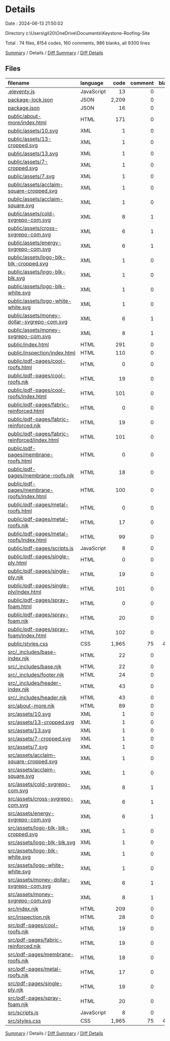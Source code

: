 # Details

Date : 2024-06-13 21:50:02

Directory c:\\Users\\gil20\\OneDrive\\Documents\\Keystone-Roofing-Site

Total : 74 files,  8154 codes, 160 comments, 986 blanks, all 9300 lines

[Summary](results.md) / Details / [Diff Summary](diff.md) / [Diff Details](diff-details.md)

## Files
| filename | language | code | comment | blank | total |
| :--- | :--- | ---: | ---: | ---: | ---: |
| [.eleventy.js](/.eleventy.js) | JavaScript | 13 | 0 | 2 | 15 |
| [package-lock.json](/package-lock.json) | JSON | 2,209 | 0 | 1 | 2,210 |
| [package.json](/package.json) | JSON | 16 | 0 | 1 | 17 |
| [public/about-more/index.html](/public/about-more/index.html) | HTML | 171 | 0 | 6 | 177 |
| [public/assets/10.svg](/public/assets/10.svg) | XML | 1 | 0 | 0 | 1 |
| [public/assets/13-cropped.svg](/public/assets/13-cropped.svg) | XML | 1 | 0 | 0 | 1 |
| [public/assets/13.svg](/public/assets/13.svg) | XML | 1 | 0 | 0 | 1 |
| [public/assets/7-cropped.svg](/public/assets/7-cropped.svg) | XML | 1 | 0 | 0 | 1 |
| [public/assets/7.svg](/public/assets/7.svg) | XML | 1 | 0 | 0 | 1 |
| [public/assets/acclaim-square-cropped.svg](/public/assets/acclaim-square-cropped.svg) | XML | 1 | 0 | 0 | 1 |
| [public/assets/acclaim-square.svg](/public/assets/acclaim-square.svg) | XML | 1 | 0 | 0 | 1 |
| [public/assets/cold-svgrepo-com.svg](/public/assets/cold-svgrepo-com.svg) | XML | 8 | 1 | 7 | 16 |
| [public/assets/cross-svgrepo-com.svg](/public/assets/cross-svgrepo-com.svg) | XML | 6 | 1 | 5 | 12 |
| [public/assets/energy-svgrepo-com.svg](/public/assets/energy-svgrepo-com.svg) | XML | 6 | 1 | 5 | 12 |
| [public/assets/logo-blk-blk-cropped.svg](/public/assets/logo-blk-blk-cropped.svg) | XML | 1 | 0 | 0 | 1 |
| [public/assets/logo-blk-blk.svg](/public/assets/logo-blk-blk.svg) | XML | 1 | 0 | 0 | 1 |
| [public/assets/logo-blk-white.svg](/public/assets/logo-blk-white.svg) | XML | 1 | 0 | 0 | 1 |
| [public/assets/logo-white-white.svg](/public/assets/logo-white-white.svg) | XML | 1 | 0 | 0 | 1 |
| [public/assets/money-dollar-svgrepo-com.svg](/public/assets/money-dollar-svgrepo-com.svg) | XML | 6 | 1 | 5 | 12 |
| [public/assets/money-svgrepo-com.svg](/public/assets/money-svgrepo-com.svg) | XML | 8 | 1 | 7 | 16 |
| [public/index.html](/public/index.html) | HTML | 291 | 0 | 10 | 301 |
| [public/inspection/index.html](/public/inspection/index.html) | HTML | 110 | 0 | 5 | 115 |
| [public/pdf-pages/cool-roofs.html](/public/pdf-pages/cool-roofs.html) | HTML | 0 | 0 | 1 | 1 |
| [public/pdf-pages/cool-roofs.njk](/public/pdf-pages/cool-roofs.njk) | HTML | 19 | 0 | 2 | 21 |
| [public/pdf-pages/cool-roofs/index.html](/public/pdf-pages/cool-roofs/index.html) | HTML | 101 | 0 | 6 | 107 |
| [public/pdf-pages/fabric-reinforced.html](/public/pdf-pages/fabric-reinforced.html) | HTML | 0 | 0 | 1 | 1 |
| [public/pdf-pages/fabric-reinforced.njk](/public/pdf-pages/fabric-reinforced.njk) | HTML | 19 | 0 | 1 | 20 |
| [public/pdf-pages/fabric-reinforced/index.html](/public/pdf-pages/fabric-reinforced/index.html) | HTML | 101 | 0 | 5 | 106 |
| [public/pdf-pages/membrane-roofs.html](/public/pdf-pages/membrane-roofs.html) | HTML | 0 | 0 | 1 | 1 |
| [public/pdf-pages/membrane-roofs.njk](/public/pdf-pages/membrane-roofs.njk) | HTML | 18 | 0 | 1 | 19 |
| [public/pdf-pages/membrane-roofs/index.html](/public/pdf-pages/membrane-roofs/index.html) | HTML | 100 | 0 | 5 | 105 |
| [public/pdf-pages/metal-roofs.html](/public/pdf-pages/metal-roofs.html) | HTML | 0 | 0 | 1 | 1 |
| [public/pdf-pages/metal-roofs.njk](/public/pdf-pages/metal-roofs.njk) | HTML | 17 | 0 | 1 | 18 |
| [public/pdf-pages/metal-roofs/index.html](/public/pdf-pages/metal-roofs/index.html) | HTML | 99 | 0 | 5 | 104 |
| [public/pdf-pages/scripts.js](/public/pdf-pages/scripts.js) | JavaScript | 8 | 0 | 0 | 8 |
| [public/pdf-pages/single-ply.html](/public/pdf-pages/single-ply.html) | HTML | 0 | 0 | 1 | 1 |
| [public/pdf-pages/single-ply.njk](/public/pdf-pages/single-ply.njk) | HTML | 19 | 0 | 1 | 20 |
| [public/pdf-pages/single-ply/index.html](/public/pdf-pages/single-ply/index.html) | HTML | 101 | 0 | 5 | 106 |
| [public/pdf-pages/spray-foam.html](/public/pdf-pages/spray-foam.html) | HTML | 0 | 0 | 1 | 1 |
| [public/pdf-pages/spray-foam.njk](/public/pdf-pages/spray-foam.njk) | HTML | 20 | 0 | 1 | 21 |
| [public/pdf-pages/spray-foam/index.html](/public/pdf-pages/spray-foam/index.html) | HTML | 102 | 0 | 5 | 107 |
| [public/styles.css](/public/styles.css) | CSS | 1,965 | 75 | 417 | 2,457 |
| [src/_includes/base-index.njk](/src/_includes/base-index.njk) | HTML | 22 | 0 | 3 | 25 |
| [src/_includes/base.njk](/src/_includes/base.njk) | HTML | 22 | 0 | 3 | 25 |
| [src/_includes/footer.njk](/src/_includes/footer.njk) | HTML | 24 | 0 | 0 | 24 |
| [src/_includes/header-index.njk](/src/_includes/header-index.njk) | HTML | 43 | 0 | 2 | 45 |
| [src/_includes/header.njk](/src/_includes/header.njk) | HTML | 43 | 0 | 1 | 44 |
| [src/about-more.njk](/src/about-more.njk) | HTML | 89 | 0 | 2 | 91 |
| [src/assets/10.svg](/src/assets/10.svg) | XML | 1 | 0 | 0 | 1 |
| [src/assets/13-cropped.svg](/src/assets/13-cropped.svg) | XML | 1 | 0 | 0 | 1 |
| [src/assets/13.svg](/src/assets/13.svg) | XML | 1 | 0 | 0 | 1 |
| [src/assets/7-cropped.svg](/src/assets/7-cropped.svg) | XML | 1 | 0 | 0 | 1 |
| [src/assets/7.svg](/src/assets/7.svg) | XML | 1 | 0 | 0 | 1 |
| [src/assets/acclaim-square-cropped.svg](/src/assets/acclaim-square-cropped.svg) | XML | 1 | 0 | 0 | 1 |
| [src/assets/acclaim-square.svg](/src/assets/acclaim-square.svg) | XML | 1 | 0 | 0 | 1 |
| [src/assets/cold-svgrepo-com.svg](/src/assets/cold-svgrepo-com.svg) | XML | 8 | 1 | 7 | 16 |
| [src/assets/cross-svgrepo-com.svg](/src/assets/cross-svgrepo-com.svg) | XML | 6 | 1 | 5 | 12 |
| [src/assets/energy-svgrepo-com.svg](/src/assets/energy-svgrepo-com.svg) | XML | 6 | 1 | 5 | 12 |
| [src/assets/logo-blk-blk-cropped.svg](/src/assets/logo-blk-blk-cropped.svg) | XML | 1 | 0 | 0 | 1 |
| [src/assets/logo-blk-blk.svg](/src/assets/logo-blk-blk.svg) | XML | 1 | 0 | 0 | 1 |
| [src/assets/logo-blk-white.svg](/src/assets/logo-blk-white.svg) | XML | 1 | 0 | 0 | 1 |
| [src/assets/logo-white-white.svg](/src/assets/logo-white-white.svg) | XML | 1 | 0 | 0 | 1 |
| [src/assets/money-dollar-svgrepo-com.svg](/src/assets/money-dollar-svgrepo-com.svg) | XML | 6 | 1 | 5 | 12 |
| [src/assets/money-svgrepo-com.svg](/src/assets/money-svgrepo-com.svg) | XML | 8 | 1 | 7 | 16 |
| [src/index.njk](/src/index.njk) | HTML | 209 | 0 | 5 | 214 |
| [src/inspection.njk](/src/inspection.njk) | HTML | 28 | 0 | 1 | 29 |
| [src/pdf-pages/cool-roofs.njk](/src/pdf-pages/cool-roofs.njk) | HTML | 19 | 0 | 2 | 21 |
| [src/pdf-pages/fabric-reinforced.njk](/src/pdf-pages/fabric-reinforced.njk) | HTML | 19 | 0 | 1 | 20 |
| [src/pdf-pages/membrane-roofs.njk](/src/pdf-pages/membrane-roofs.njk) | HTML | 18 | 0 | 1 | 19 |
| [src/pdf-pages/metal-roofs.njk](/src/pdf-pages/metal-roofs.njk) | HTML | 17 | 0 | 1 | 18 |
| [src/pdf-pages/single-ply.njk](/src/pdf-pages/single-ply.njk) | HTML | 19 | 0 | 1 | 20 |
| [src/pdf-pages/spray-foam.njk](/src/pdf-pages/spray-foam.njk) | HTML | 20 | 0 | 1 | 21 |
| [src/scripts.js](/src/scripts.js) | JavaScript | 8 | 0 | 1 | 9 |
| [src/styles.css](/src/styles.css) | CSS | 1,965 | 75 | 417 | 2,457 |

[Summary](results.md) / Details / [Diff Summary](diff.md) / [Diff Details](diff-details.md)